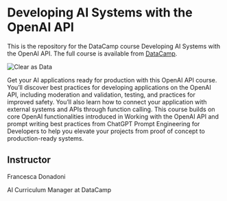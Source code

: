 # Developing AI Systems with the OpenAI API

This is the repository for the DataCamp course Developing AI Systems with the OpenAI API. The
full course is available from [DataCamp](https://www.datacamp.com/courses/developing-ai-systems-with-the-openai-api).

![Clear as Data](http://drive.google.com/uc?export=view&id=1PJVtMhPE_h3g2c9wXm9tf6_pIhvMyDRI)

Get your AI applications ready for production with this OpenAI API course. You’ll discover best practices for developing applications on the OpenAI API, including moderation and validation, testing, and practices for improved safety. You’ll also learn how to connect your application with external systems and APIs through function calling. This course builds on core OpenAI functionalities introduced in Working with the OpenAI API and prompt writing best practices from ChatGPT Prompt Engineering for Developers to help you elevate your projects from proof of concept to production-ready systems.

## Instructor

Francesca Donadoni

AI Curriculum Manager at DataCamp
